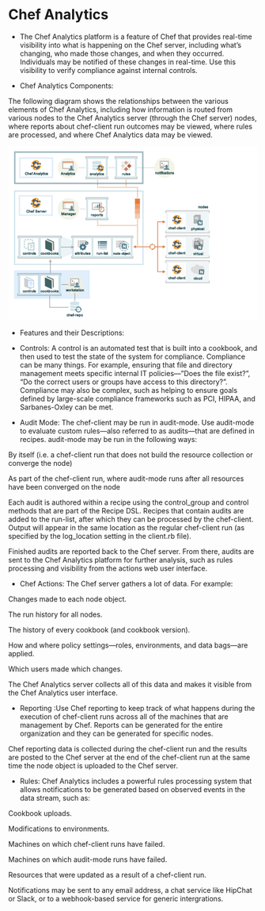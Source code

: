 # Chef Analytics

- The Chef Analytics platform is a feature of Chef that provides real-time visibility into what is happening on the Chef server, including what’s changing, who made those changes, and when they occurred. Individuals may be notified of these changes in real-time. Use this visibility to verify compliance against internal controls.

- Chef Analytics Components:

The following diagram shows the relationships between the various elements of Chef Analytics, including how information is routed from various nodes to the Chef Analytics server (through the Chef server) nodes, where reports about chef-client run outcomes may be viewed, where rules are processed, and where Chef Analytics data may be viewed.

![alt text](https://github.com/pkdevaraj/Presentations/blob/a20c76968d2be8e27609c46c27c09d27f57a13d5/Chef%20Images/Chef_analytics.PNG "Chef_analytics")

- Features and their Descriptions:

- Controls:	A control is an automated test that is built into a cookbook, and then used to test the state of the system for compliance. Compliance can be many things. For example, ensuring that file and directory management meets specific internal IT policies—”Does the file exist?”, “Do the correct users or groups have access to this directory?”. Compliance may also be complex, such as helping to ensure goals defined by large-scale compliance frameworks such as PCI, HIPAA, and Sarbanes-Oxley can be met.

- Audit Mode:	The chef-client may be run in audit-mode. Use audit-mode to evaluate custom rules—also referred to as audits—that are defined in recipes. audit-mode may be run in the following ways:

By itself (i.e. a chef-client run that does not build the resource collection or converge the node)

As part of the chef-client run, where audit-mode runs after all resources have been converged on the node

Each audit is authored within a recipe using the control_group and control methods that are part of the Recipe DSL. Recipes that contain audits are added to the run-list, after which they can be processed by the chef-client. Output will appear in the same location as the regular chef-client run (as specified by the log_location setting in the client.rb file).

Finished audits are reported back to the Chef server. From there, audits are sent to the Chef Analytics platform for further analysis, such as rules processing and visibility from the actions web user interface.

- Chef Actions: The Chef server gathers a lot of data. For example:

Changes made to each node object.

The run history for all nodes.

The history of every cookbook (and cookbook version).

How and where policy settings—roles, environments, and data bags—are applied.

Which users made which changes.

The Chef Analytics server collects all of this data and makes it visible from the Chef Analytics user interface.

- Reporting	:Use Chef reporting to keep track of what happens during the execution of chef-client runs across all of the machines that are management by Chef. Reports can be generated for the entire organization and they can be generated for specific nodes.

Chef reporting data is collected during the chef-client run and the results are posted to the Chef server at the end of the chef-client run at the same time the node object is uploaded to the Chef server.

- Rules: Chef Analytics includes a powerful rules processing system that allows notifications to be generated based on observed events in the data stream, such as:

Cookbook uploads.

Modifications to environments.

Machines on which chef-client runs have failed.

Machines on which audit-mode runs have failed.

Resources that were updated as a result of a chef-client run.

Notifications may be sent to any email address, a chat service like HipChat or Slack, or to a webhook-based service for generic intergrations.
